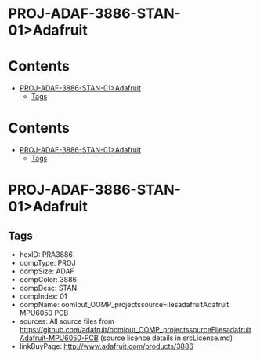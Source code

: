 
PROJ-ADAF-3886-STAN-01>Adafruit
===============================

Contents
========

* [PROJ-ADAF-3886-STAN-01>Adafruit](#proj-adaf-3886-stan-01adafruit)
	* [Tags](#tags)

Contents
========

* [PROJ-ADAF-3886-STAN-01>Adafruit](#proj-adaf-3886-stan-01adafruit)
	* [Tags](#tags)

# PROJ-ADAF-3886-STAN-01>Adafruit

## Tags

- hexID: PRA3886
- oompType: PROJ
- oompSize: ADAF
- oompColor: 3886
- oompDesc: STAN
- oompIndex: 01
- oompName: oomlout_OOMP_projectssourceFilesadafruitAdafruit MPU6050 PCB
- sources: All source files from https://github.com/adafruit/oomlout_OOMP_projectssourceFilesadafruitAdafruit-MPU6050-PCB (source licence details in srcLicense.md)
- linkBuyPage: http://www.adafruit.com/products/3886
